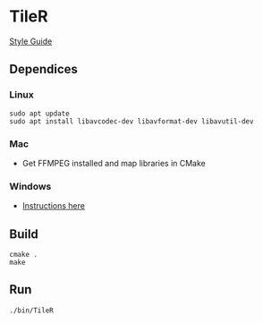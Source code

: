 # TileR

[Style Guide](STYLE.md)

## Dependices

### Linux
```
sudo apt update
sudo apt install libavcodec-dev libavformat-dev libavutil-dev
```

### Mac
- Get FFMPEG installed and map libraries in CMake

### Windows
- [Instructions here](http://lmgtfy.com/?q=how+to+replace+windows+with+linux)

## Build

```
cmake .
make
```

## Run

```
./bin/TileR
```
